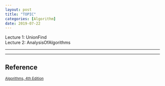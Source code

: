 ```yaml
---
layout: post
title: "TOPIC"
categories: [Algorithm]
date: 2019-07-22
---
```



Lecture 1: UnionFind  
Lecture 2: AnalysisOfAlgorithms























---


---
<h2>Reference</h2>

<small>[Algorithms, 4th Edition](https://algs4.cs.princeton.edu/home/)</small>
